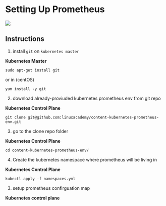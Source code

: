 # Setting Up Prometheus

<img src="https://user-images.githubusercontent.com/6856382/222880850-496c0fdc-3d1f-4ca9-9801-c13075bdef1b.png">

## Instructions

1. install `git` on `kubernetes master`

**Kubernetes Master**
```
sudo apt-get install git
```

or in (centOS)

```
yum install -y git
```

2. download already-proviuded kubernetes prometheus env from git repo

**Kubernetes Control Plane**
```
git clone git@github.com:linuxacademy/content-kubernetes-prometheus-env.git
```

3. go to the clone repo folder

**Kubernetes Control Plane**
```
cd content-kubernetes-prometheus-env/
```

4. Create the kubernetes namespace where prometheus will be living in

**Kubernetes Control Plane**
```
kubectl apply -f namespaces.yml
```

3. setup prometheus confirguation map

**Kubernetes control plane**
```

```

